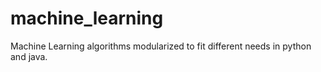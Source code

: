 # machine_learning
Machine Learning algorithms modularized to fit different needs in python and java.

